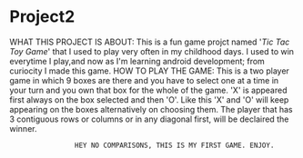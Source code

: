 # Project2
WHAT THIS PROJECT IS ABOUT: This is a fun game projct named '*Tic Tac Toy Game*' that I used to play very often in my childhood days.
                            I used to win everytime I play,and now as I'm learning android development; from curiocity I made this game.
HOW TO PLAY THE GAME: This is a two player game in which 9 boxes are there and you have to select one at a time in your turn and you own that 
                      box for the whole of the game. 'X' is appeared first always on the box selected and then 'O'. Like this 'X' and 'O' will 
                      keep appearing on the boxes alternatively on choosing them. The player that has 3 contiguous rows or columns or in any diagonal 
                      first, will be declaired the winner.
                      
                    HEY NO COMPARISONS, THIS IS MY FIRST GAME. ENJOY.
